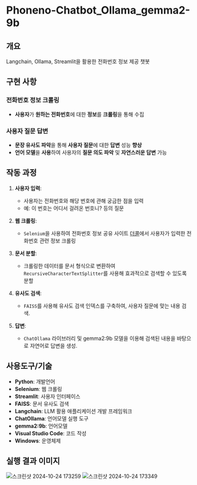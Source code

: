 # Phoneno-Chatbot_Ollama_gemma2-9b
## 개요
Langchain, Ollama, Streamlit을 활용한 전화번호 정보 제공 챗봇

## 구현 사항
### 전화번호 정보 크롤링
- **사용자**가 **원하는 전화번호**에 대한 **정보**를 **크롤링**을 통해 수집
### 사용자 질문 답변
-  **문장 유사도 파악**을 통해 **사용자 질문**에 대한 **답변** 성능 **향상**
-  **언어 모델**을 **사용**하여 사용자의 **질문 의도 파악** 및 **자연스러운 답변** 가능

## 작동 과정

1. **사용자 입력**:
   - 사용자는 전화번호와 해당 번호에 관해 궁금한 점을 입력
   - 예: 이 번호는 어디서 걸려온 번호니? 등의 질문

2. **웹 크롤링**:
   - `Selenium`을 사용하여 전화번호 정보 공유 사이트 [더콜](https://www.thecall.co.kr)에서 사용자가 입력한 전화번호 관련 정보 크롤링

3. **문서 분할**:
   - 크롤링한 데이터를 문서 형식으로 변환하여 `RecursiveCharacterTextSplitter`를 사용해 효과적으로 검색할 수 있도록 분할

4. **유사도 검색**:
   - `FAISS`를 사용해 유사도 검색 인덱스를 구축하여, 사용자 질문에 맞는 내용 검색.

5. **답변**:
   - `ChatOllama` 라이브러리 및 gemma2:9b 모델을 이용해 검색된 내용을 바탕으로 자연어로 답변을 생성.

## 사용도구/기술

- **Python**: 개발언어
- **Selenium**: 웹 크롤링
- **Streamlit**: 사용자 인터페이스
- **FAISS**: 문서 유사도 검색
- **Langchain**: LLM 활용 애플리케이션 개발 프레임워크
- **ChatOllama**: 언어모델 실행 도구
- **gemma2:9b**: 언어모델
- **Visual Studio Code**: 코드 작성
- **Windows**: 운영체제

## 실행 결과 이미지
![스크린샷 2024-10-24 173259](https://github.com/user-attachments/assets/c23f5d3c-38dd-4e0b-923e-863592c03e67)
![스크린샷 2024-10-24 173349](https://github.com/user-attachments/assets/d753a5b4-9c1b-4786-afbb-8b35b958d70f)

